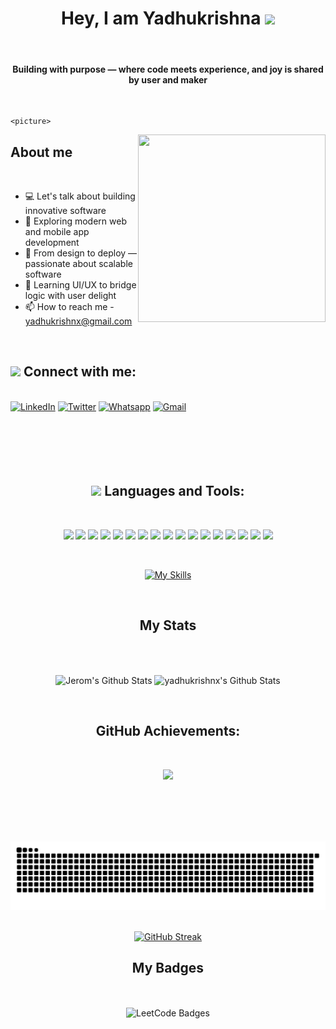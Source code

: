 <div align="center">
    <h1>
        Hey, I am Yadhukrishna
        <img src="https://media.giphy.com/media/ToMjGpQl18AemDAby3S/giphy.gif" width="52">
    </h1>
    <br/>
    <h4>Building with purpose — where code meets experience, and joy is shared by user and maker</h4>
</div>


<br>
<div>
    
    <picture>
  <source srcset="" media="(max-width: 900px)" width="0" height="0">
  <img align="right" width="300" height="300" src="assets/animation.gif" alt="">
</picture>
<!--     <img align="right" alt="Coding" width="400" src="https://wallpapercave.com/wp/wp12744666.jpg"> -->
  <h2>  About me</h2>
      <br>
      <div >
          <ul>
            <li>
                💻 Let's talk about building innovative software
            </li>
           <li>📱 Exploring modern web and mobile app development</li>
    <li>🧠 From design to deploy — passionate about scalable software</li>
    <li>🎨 Learning UI/UX to bridge logic with user delight</li>
    <li>📫 How to reach me - <a href="mailto:yadhukrishnx@gmail.com" target="_blank">yadhukrishnx@gmail.com</a></li>
        </ul>
      </div>
    <br>
        <h2 > <img src="https://github.com/Anmol-Baranwal/Cool-GIFs-For-GitHub/assets/74038190/6f564d9a-467a-4bba-ad3a-8527c8ab79ae" width="60"> Connect with me:</h2>
        <br>
        <div>
            <a href="https://www.linkedin.com/in/yadhukrishnx/" target="_blank"><img alt="LinkedIn"
                    src="https://img.shields.io/badge/linkedin-%230077B5.svg?&style=for-the-badge&logo=linkedin&logoColor=white" /></a>
            <a href="https://twitter.com/yadhukrishnx" target="_blank"><img alt="Twitter"
                    src="https://img.shields.io/badge/twitter-%231DA1F2.svg?&style=for-the-badge&logo=twitter&logoColor=white" /></a>
            <a href="https://wa.me/+919605654176/" target="_blank"><img alt="Whatsapp"
                    src="https://img.shields.io/badge/WhatsApp-25D366?style=for-the-badge&logo=whatsapp&logoColor=white" /></a>
            <a href="mailto:yadhukrishnx@gmail.com" target="_blank"><img alt="Gmail"
                    src="https://img.shields.io/badge/-Gmail-D14836?style=for-the-badge&logo=Gmail&logoColor=white" /></a>
        </div>
</div>

<br>
<div align="center">
<br><br><br><br>
<h2 > <img src="https://github.com/Anmol-Baranwal/Cool-GIFs-For-GitHub/assets/74038190/fa83eeb9-f4e2-4d85-93f0-688af11babf8" width="60"> Languages and Tools:</h2>

<br>

<p>
  <img src="https://img.shields.io/badge/Java-%23ED8B00.svg?style=for-the-badge&logo=openjdk&logoColor=white" />
  <img src="https://img.shields.io/badge/C++-00599C?style=for-the-badge&logo=c%2B%2B&logoColor=white" />
  <img src="https://img.shields.io/badge/C-00599C?style=for-the-badge&logo=c&logoColor=white" />
  <img src="https://img.shields.io/badge/Python-3776AB?style=for-the-badge&logo=python&logoColor=white" />
  <img src="https://img.shields.io/badge/Django-092E20?style=for-the-badge&logo=django&logoColor=white" />
  <img src="https://img.shields.io/badge/MongoDB-4EA94B?style=for-the-badge&logo=mongodb&logoColor=white" />
  <img src="https://img.shields.io/badge/Express.js-000000?style=for-the-badge&logo=express&logoColor=white" />
  <img src="https://img.shields.io/badge/React-20232A?style=for-the-badge&logo=react&logoColor=61DAFB" />
  <img src="https://img.shields.io/badge/Node.js-339933?style=for-the-badge&logo=nodedotjs&logoColor=white" />
  <img src="https://img.shields.io/badge/Spring_Boot-6DB33F?style=for-the-badge&logo=spring-boot&logoColor=white" />
  <img src="https://img.shields.io/badge/HTML5-E34F26?style=for-the-badge&logo=html5&logoColor=white" />
  <img src="https://img.shields.io/badge/CSS3-1572B6?style=for-the-badge&logo=css3&logoColor=white" />
  <img src="https://img.shields.io/badge/JavaScript-F7DF1E?style=for-the-badge&logo=javascript&logoColor=black" />
  <img src="https://img.shields.io/badge/Git-F05032?style=for-the-badge&logo=git&logoColor=white" />
  <img src="https://img.shields.io/badge/GitHub-181717?style=for-the-badge&logo=github&logoColor=white" />
  <img src="https://img.shields.io/badge/AWS-FF9900?style=for-the-badge&logo=amazonaws&logoColor=white" />
  <img src="https://img.shields.io/badge/Google_Cloud-4285F4?style=for-the-badge&logo=google-cloud&logoColor=white" />
</p>

<br>

 [![My Skills](https://simpleskill.icons.workers.dev/svg?i=git,python,django,react,shell,javascript,mysql,postgresql,github,linux,jquery,css3,python,bootstrap,figma&theme=light&w=800)](#)
 </div>
<br>
<div align="center">
    <h2>My Stats
        </h2>
</div>
<br><br>
<div align="center">
    <p>
        <img align="center" height="160" alt="Jerom's Github Stats"
            src="https://github-readme-stats.vercel.app/api?username=yadhukrishnx&theme=nightowl&show_icons=true&hide_border=false&count_private=true" />
        <img align="center" alt="yadhukrishnx's Github Stats" height="160"
            src="https://github-readme-stats.vercel.app/api/top-langs/?username=yadhukrishnx&theme=nightowl&show_icons=true&hide_border=false&layout=compact" />
    </p>  
<!--     <p>
        <img align="center" src="https://github-readme-streak-stats.herokuapp.com/?user=yadhukrishnx&theme=nightowl&hide_border=false"/>
    </p> -->
</div>
        

<br>
<h2 align="center">  GitHub Achievements:</h2>

<br/>

<p align="center">
<a href="#"><img src="https://github-profile-trophy.vercel.app/?username=yadhukrishnx&row=1&theme=discord"></a>
</p>
       
<br><br>
<br>


<br>

<picture>
  <source media="(prefers-color-scheme: dark)" srcset="github-user-contribution.svg"  width="1000" />
  <source media="(prefers-color-scheme: light)" srcset="github-user-contribution.svg"  width="1000" />
  <img alt="github-snake" src="github-user-contribution.svg"  width="1000"/>
</picture>

<br>

<center>
<br> 

[![GitHub Streak](https://ghstats.onuralpsezer.com?user=yadhukrishnx'&theme=highcontrast&hide_border=true&border_radius=60&date_format=%5BY%20%5DM%20j&card_width=1000)](https://git.io/streak-stats)


</center>

</p>
<div align="center">
    <h2>My Badges
        </h2>
    <br><br>
    <img src="https://leetcode-badge-showcase-mojcnkt56-kevzpeters-projects.vercel.app/api?username=yadhukrishnx&theme=github-dark&border=no-border&animated=true" alt="LeetCode Badges" width="30%" />
</div>
</div>
